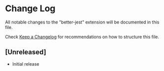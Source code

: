# Change Log

All notable changes to the "better-jest" extension will be documented in this file.

Check [Keep a Changelog](http://keepachangelog.com/) for recommendations on how to structure this file.

## [Unreleased]

- Initial release